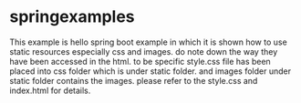 # springexamples

This example is hello spring boot example in which it is shown how to use static resources especially css and images. do note down the way they have been accessed in the html. to be specific style.css file has been placed into css folder which is under static folder. and images folder under static folder contains the images. please refer to the style.css and index.html for details.
